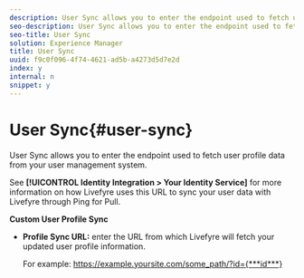 ```yaml
---
description: User Sync allows you to enter the endpoint used to fetch user profile data from your user management system.
seo-description: User Sync allows you to enter the endpoint used to fetch user profile data from your user management system.
seo-title: User Sync
solution: Experience Manager
title: User Sync
uuid: f9c0f096-4f74-4621-ad5b-a4273d5d7e2d
index: y
internal: n
snippet: y
---
```


# User Sync{#user-sync}

User Sync allows you to enter the endpoint used to fetch user profile data from your user management system.

See **[!UICONTROL Identity Integration > Your Identity Service]** for more information on how Livefyre uses this URL to sync your user data with Livefyre through Ping for Pull.

**Custom User Profile Sync**

* **Profile Sync URL:** enter the URL from which Livefyre will fetch your updated user profile information.

  For example: https://example.yoursite.com/some_path/?id={***id***}

